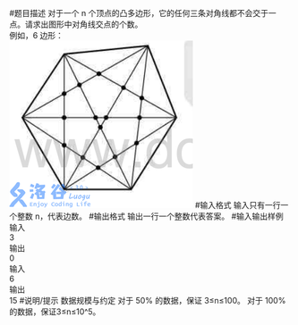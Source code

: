 #题目描述
对于一个 n 个顶点的凸多边形，它的任何三条对角线都不会交于一点。请求出图形中对角线交点的个数。\
例如，6 边形：\
![image](6023.png)
#输入格式
输入只有一行一个整数 n，代表边数。
#输出格式
输出一行一个整数代表答案。
#输入输出样例
输入\
3\
输出\
0\
输入\
6\
输出\
15
#说明/提示
数据规模与约定
对于 50% 的数据，保证 3≤n≤100。
对于 100% 的数据，保证3≤n≤10^5。